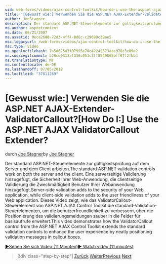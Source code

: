 ```yaml
---
uid: web-forms/videos/ajax-control-toolkit/how-do-i-use-the-aspnet-ajax-validatorcallout-extender
title: '[Gewusst wie:] Verwenden Sie die ASP.NET AJAX-Extender-ValidatorCallout? | Microsoft-Dokumentation'
author: JoeStagner
description: Der standard ASP.NET-Steuerelemente zur gültigkeitsprüfung auf dem Server und dem Client arbeiten. Für die Sicherheit Ihrer Web-Anwendung, während c wird eine serverseitige Validierung hinzugefügt...
ms.author: aspnetcontent
ms.date: 06/21/2007
ms.assetid: 9ece2688-72d3-4ff4-8d6c-c29698c39ae5
msc.legacyurl: /web-forms/videos/ajax-control-toolkit/how-do-i-use-the-aspnet-ajax-validatorcallout-extender
msc.type: video
ms.openlocfilehash: 7a5d625a3f07995e78c42242573aac978c3e89e2
ms.sourcegitcommit: b28cd0313af316c051c2ff8549865bff67f2fbb4
ms.translationtype: MT
ms.contentlocale: de-DE
ms.lasthandoff: 07/05/2018
ms.locfileid: "37811269"
---
```

<a name="how-do-i-use-the-aspnet-ajax-validatorcallout-extender"></a><span data-ttu-id="0b6a9-105">[Gewusst wie:] Verwenden Sie die ASP.NET AJAX-Extender-ValidatorCallout?</span><span class="sxs-lookup"><span data-stu-id="0b6a9-105">[How Do I:] Use the ASP.NET AJAX ValidatorCallout Extender?</span></span>
====================
<span data-ttu-id="0b6a9-106">durch [Joe Stagner](https://github.com/JoeStagner)</span><span class="sxs-lookup"><span data-stu-id="0b6a9-106">by [Joe Stagner](https://github.com/JoeStagner)</span></span>

<span data-ttu-id="0b6a9-107">Der standard ASP.NET-Steuerelemente zur gültigkeitsprüfung auf dem Server und dem Client arbeiten.</span><span class="sxs-lookup"><span data-stu-id="0b6a9-107">The standard ASP.NET validation controls work on both the server and the client.</span></span> <span data-ttu-id="0b6a9-108">Eine serverseitige Validierung hinzugefügt, die Sicherheit Ihrer Web-Anwendung, die clientseitige Validierung die Zweckmäßigkeit Benutzer Ihrer Webanwendung hinzugefügt.</span><span class="sxs-lookup"><span data-stu-id="0b6a9-108">Server-side validation adds to the security of your Web application, while client-side validation adds to the user friendliness of your Web application.</span></span> <span data-ttu-id="0b6a9-109">Dieses Video zeigt, wie das ValidatorCallout-Steuerelement von ASP.NET AJAX Control Toolkit die standard-Validation-Steuerelementen, um die benutzerfreundlichkeit zu verbessern, über die Positionierung des validierungsmeldungen sauber in die Felder für basisaufrufe erweitert.</span><span class="sxs-lookup"><span data-stu-id="0b6a9-109">This video demonstrates how the ValidatorCallout control from the ASP.NET AJAX Control Toolkit extends the standard validation controls to enhance the user experience by neatly positioning validation messages in callout boxes.</span></span>

[<span data-ttu-id="0b6a9-110">&#9654;Sehen Sie sich Video (11 Minuten)</span><span class="sxs-lookup"><span data-stu-id="0b6a9-110">&#9654; Watch video (11 minutes)</span></span>](https://channel9.msdn.com/Blogs/ASP-NET-Site-Videos/how-do-i-use-the-aspnet-ajax-validatorcallout-extender)

> [!div class="step-by-step"]
> <span data-ttu-id="0b6a9-111">[Zurück](how-do-i-use-the-numericupdown-extender-control.md)
> [Weiter](how-do-i-use-the-aspnet-ajax-resizablecontrol-extender.md)</span><span class="sxs-lookup"><span data-stu-id="0b6a9-111">[Previous](how-do-i-use-the-numericupdown-extender-control.md)
[Next](how-do-i-use-the-aspnet-ajax-resizablecontrol-extender.md)</span></span>
